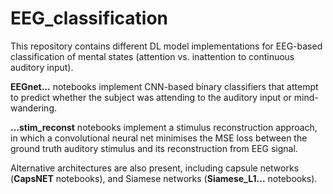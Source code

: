 # EEG_classification

This repository contains different DL model implementations for EEG-based classification of mental states (attention vs. inattention to continuous auditory input). 

**EEGnet...** notebooks implement CNN-based binary classifiers that attempt to predict whether the subject was attending to the auditory input or mind-wandering.

**...stim_reconst** notebooks implement a stimulus reconstruction approach, in which a convolutional neural net minimises the MSE loss between the ground truth auditory stimulus and its reconstruction from EEG signal.

Alternative architectures are also present, including capsule networks (**CapsNET** notebooks), and Siamese networks (**Siamese_L1...** notebooks).
